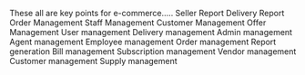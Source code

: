 These all are key points for e-commerce.....
Seller Report
Delivery Report
Order Management
Staff Management
Customer Management
Offer Management
User management
Delivery management
Admin management
Agent management
Employee management
Order management 
Report generation
Bill management
Subscription management
Vendor management
Customer management
Supply management